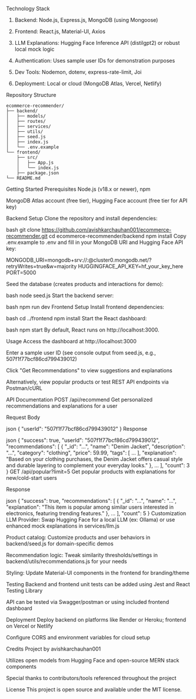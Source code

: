 Technology Stack
1. Backend: Node.js, Express.js, MongoDB (using Mongoose)

2. Frontend: React.js, Material-UI, Axios

3. LLM Explanations: Hugging Face Inference API (distilgpt2) or robust local mock logic

4. Authentication: Uses sample user IDs for demonstration purposes

5. Dev Tools: Nodemon, dotenv, express-rate-limit, Joi

6. Deployment: Local or cloud (MongoDB Atlas, Vercel, Netlify)

Repository Structure

    ecommerce-recommender/
    ├── backend/
    │   ├── models/
    │   ├── routes/
    │   ├── services/
    │   ├── utils/
    │   ├── seed.js
    │   ├── index.js
    │   └── .env.example
    └── frontend/
        ├── src/
        │   ├── App.js
        │   └── index.js
        ├── package.json
    └── README.md


Getting Started
Prerequisites
Node.js (v18.x or newer), npm

MongoDB Atlas account (free tier), Hugging Face account (free tier for API key)

Backend Setup
Clone the repository and install dependencies:

bash
git clone https://github.com/avishkarchauhan001/ecommerce-recommender.git
cd ecommerce-recommender/backend
npm install
Copy .env.example to .env and fill in your MongoDB URI and Hugging Face API key:


MONGODB_URI=mongodb+srv://<username>:<password>@cluster0.mongodb.net/<dbname>?retryWrites=true&w=majority
HUGGINGFACE_API_KEY=hf_your_key_here
PORT=5000


Seed the database (creates products and interactions for demo):

bash
node seed.js
Start the backend server:

bash
npm run dev
Frontend Setup
Install frontend dependencies:

bash
cd ../frontend
npm install
Start the React dashboard:

bash
npm start
By default, React runs on http://localhost:3000.

Usage
Access the dashboard at http://localhost:3000

Enter a sample user ID (see console output from seed.js, e.g., 507f1f77bcf86cd799439012)

Click "Get Recommendations" to view suggestions and explanations

Alternatively, view popular products or test REST API endpoints via Postman/cURL

API Documentation
POST /api/recommend
Get personalized recommendations and explanations for a user

Request Body

json
{
  "userId": "507f1f77bcf86cd799439012"
}
Response

json
{
  "success": true,
  "userId": "507f1f77bcf86cd799439012",
  "recommendations": [
    {
      "_id": "...",
      "name": "Denim Jacket",
      "description": "...",
      "category": "clothing",
      "price": 59.99,
      "tags": [ ... ],
      "explanation": "Based on your clothing purchases, the Denim Jacket offers casual style and durable layering to complement your everyday looks."
    },
    ...
  ],
  "count": 3
}
GET /api/popular?limit=5
Get popular products with explanations for new/cold-start users

Response

json
{
  "success": true,
  "recommendations": [
    {
      "_id": "...",
      "name": "...",
      "explanation": "This item is popular among similar users interested in electronics, featuring trending features."
    },
    ...
  ],
  "count": 5
}
Customization
LLM Provider: Swap Hugging Face for a local LLM (ex: Ollama) or use enhanced mock explanations in services/llm.js

Product catalog: Customize products and user behaviors in backend/seed.js for domain-specific demos

Recommendation logic: Tweak similarity thresholds/settings in backend/utils/recommendations.js for your needs

Styling: Update Material-UI components in the frontend for branding/theme

Testing
Backend and frontend unit tests can be added using Jest and React Testing Library

API can be tested via Swagger/postman or using included frontend dashboard

Deployment
Deploy backend on platforms like Render or Heroku; frontend on Vercel or Netlify

Configure CORS and environment variables for cloud setup

Credits
Project by avishkarchauhan001

Utilizes open models from Hugging Face and open-source MERN stack components

Special thanks to contributors/tools referenced throughout the project

License
This project is open source and available under the MIT license.